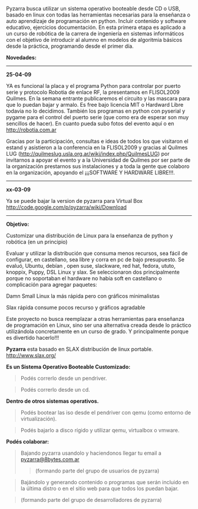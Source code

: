 Pyzarra busca utilizar un sistema operativo booteable desde CD o USB, basado en linux con todas las herramientas necesarias para la enseñanza o auto aprendizaje de programación en python.
Incluir contenido y software educativo, ejercicios documentación.
En esta primera etapa es aplicado a un curso de robótica de la carrera de ingeniería en sistemas informáticos con el objetivo de introducir al alumno en modelos de algoritmia básicos desde la práctica, programando desde el primer día.

**Novedades:**


---

**25-04-09**

YA es funcional la placa y el programa Python para controlar por puerto serie y protocolo Robotia de enlace RF, la presentamos en FLISOL2009 Quilmes.
En la semana entrante publicaremos el circuito y las mascara para que lo puedan bajar y armalo. Es free bajo licencia MIT o Hardward Libre todavia no lo decidimos.
También los programas en python con pyserial y pygame para el control del puerto serie (que como era de esperar son muy sencillos de hacer).
En cuanto pueda subo fotos del evento aquí o en http://robotia.com.ar


Gracias por la participación, consultas e ideas de todos los que visitaron el estand y asistieron a la conferencia en la FLISOL2009 y gracias al Quilmes LUG (http://quilmeslug.usla.org.ar/wiki/index.php/QuilmesLUG) por invitarnos a apoyar el evento y a la Universidad de Quilmes por ser parte de la organización prestarnos sus instalaciones y a toda la gente que colaboro en la organización, apoyando el ¡¡¡SOFTWARE Y HARDWARE LIBRE!!!.

---

**xx-03-09**

Ya se puede bajar la version de pyzarra para Virtual Box http://code.google.com/p/pyzarra/wiki/Download

---



**Objetivo:**

Customizar una distribución de Linux para la enseñanza de python y robótica (en un principio)

Evaluar y utilizar la distribución que consuma menos recursos, sea fácil de configurar, en castellano, sea libre y corra en pc de bajo presupuesto.
Se evaluó, Ubuntu, debían , open suse, slackware, red hat, fedora, ututo, knoppix, Puppy, DSL Linux y slax. Se seleccionaron dos principalmente porque no soportaban el hardware no había soft en castellano o complicación para agregar paquetes:

Damn Small Linux la más rápida pero con gráficos minimalistas

Slax rápida consume pocos recurso y gráficos agradable

Este proyecto no busca reemplazar a otras herramientas para enseñanza de programación en Linux, sino ser una alternativa creada desde lo práctico utilizándola concretamente en un curso de grado. Y principalmente porque es divertido hacerlo!!!

**Pyzarra** esta basado en SLAX distribución de linux portable.
http://www.slax.org/

**Es un Sistema Operativo Booteable Customizado:**

> Podés correrlo desde un pendriver.

> Podés correrlo desde un cd.

**Dentro de otros sistemas operativos.**

> Podés bootear las iso desde el pendriver con qemu (como entorno de virtualización).

> Podés bajarlo a disco rígido y utilizar qemu, virtualbox o vmware.


**Podés colaborar:**

> Bajando pyzarra usandolo y haciendonos llegar tu email a pyzarra@8bytes.com.ar
> > (formando parte del grupo de usuarios de pyzarra)


> Bajándolo y generando contenido o programas que serán incluido en la última distro o en el sitio web para que  todos los puedan bajar.

> (formando parte del grupo de desarrolladores de pyzarra)




